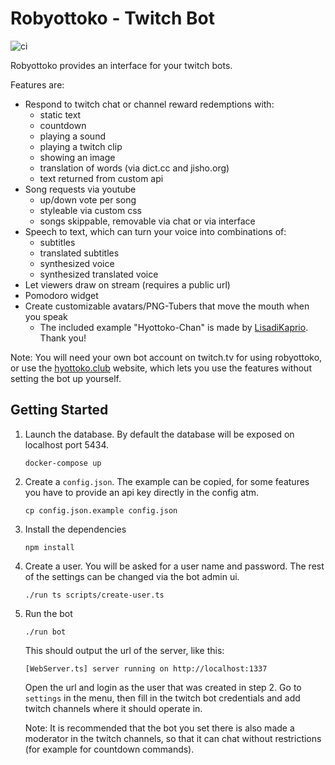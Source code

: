 # Robyottoko - Twitch Bot

![ci](https://github.com/Zutatensuppe/robyottoko/actions/workflows/ci.yaml/badge.svg)

Robyottoko provides an interface for your twitch bots.

Features are:
- Respond to twitch chat or channel reward redemptions with:
  - static text
  - countdown
  - playing a sound
  - playing a twitch clip
  - showing an image
  - translation of words (via dict.cc and jisho.org)
  - text returned from custom api
- Song requests via youtube
  - up/down vote per song
  - styleable via custom css
  - songs skippable, removable via chat or via interface
- Speech to text, which can turn your voice into combinations of:
  - subtitles
  - translated subtitles
  - synthesized voice
  - synthesized translated voice
- Let viewers draw on stream (requires a public url)
- Pomodoro widget
- Create customizable avatars/PNG-Tubers that move the mouth when you speak
  - The included example "Hyottoko-Chan" is made by [LisadiKaprio](https://www.artstation.com/lisadikaprio). Thank you!

Note: You will need your own bot account on twitch.tv for using
robyottoko, or use the [hyottoko.club](https://hyottoko.club) website,
which lets you use the features without setting the bot up yourself.

## Getting Started

1. Launch the database. By default the database will be exposed on localhost port 5434.
    ```
    docker-compose up
    ```

2. Create a `config.json`. The example can be copied, for some
features you have to provide an api key directly in the config atm.

    ```
    cp config.json.example config.json
    ```

3. Install the dependencies

    ```
    npm install
    ```

4. Create a user. You will be asked for a user name and password.
The rest of the settings can be changed via the bot admin ui.

    ```
    ./run ts scripts/create-user.ts
    ```

5. Run the bot

    ```
    ./run bot
    ```

    This should output the url of the server, like this:
    ```
    [WebServer.ts] server running on http://localhost:1337
    ```

    Open the url and login as the user that was created in step 2.
    Go to `settings` in the menu, then fill in the twitch bot credentials and add twitch channels where it should operate in.

    Note: It is recommended that the bot you set there is also made a
    moderator in the twitch channels, so that it can chat without
    restrictions (for example for countdown commands).
